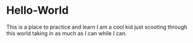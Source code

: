 # Hello-World
This is a place to practice and learn
I am a cool kid just scooting through this world taking in as much as I can while I can.
